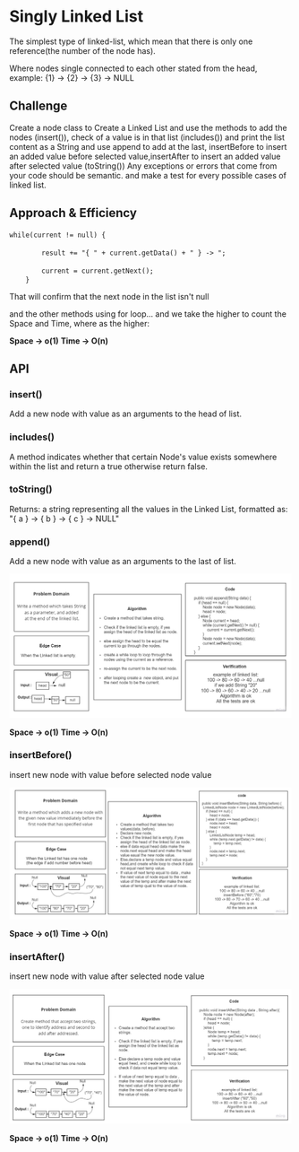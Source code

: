 # Singly Linked List

The simplest type of linked-list, which mean that there is only one reference(the number of the node has).

Where nodes single connected to each other stated from the head, example: {1} -> {2} -> {3} -> NULL

## Challenge

Create a node class to Create a Linked List and use the methods to add the nodes (insert()), check of a value is in that list (includes()) and print the list content as a String and use append to add at the last, insertBefore to insert an added value before selected value,insertAfter to insert an added value after selected value (toString()) Any exceptions or errors that come from your code should be semantic. and make a test for every possible cases of linked list.

## Approach & Efficiency

```
while(current != null) {

        result += "{ " + current.getData() + " } -> ";

        current = current.getNext();
    }
```

That will confirm that the next node in the list isn't null

and the other methods using for loop... and we take the higher to count the Space and Time, where as the higher:

**Space -> o(1)**
**Time -> O(n)**

## API

### insert()

Add a new node with value as an arguments to the head of list.

### includes()

A method indicates whether that certain Node's value exists somewhere within the list and return a true otherwise return false.

### toString()

Returns: a string representing all the values in the Linked List, formatted as:
"{ a } -> { b } -> { c } -> NULL"

### append()

Add a new node with value as an arguments to the last of list.

![Append Whiteboard](./img/challenge6-1.jpg)

**Space -> o(1)**
**Time -> O(n)**

### insertBefore()

insert new node with value before selected node value

![Append Whiteboard](./img/Challenge6-2.jpg)

**Space -> o(1)**
**Time -> O(n)**

### insertAfter()

insert new node with value after selected node value

![Append Whiteboard](./img/Challenge6-3.jpg)

**Space -> o(1)**
**Time -> O(n)**
